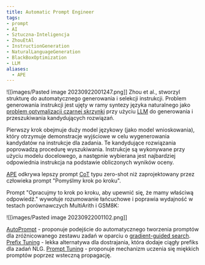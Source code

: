 ```yaml
---
title: Automatic Prompt Engineer
tags:
- prompt
- AI
- Sztuczna-Inteligencja
- ZhouEtAl
- InstructionGeneration
- NaturalLanguageGeneration
- BlackBoxOptimization
- LLM
aliases:
  - APE
---
```

![[images/Pasted image 20230922001247.png]]
Zhou et al., stworzyl strukturę do automatycznego generowania i selekcji instrukcji. Problem generowania instrukcji jest ujęty w ramy syntezy języka naturalnego jako [problem optymalizacji czarnej skrzynki](Problem%20Optymalizacji%20Czarnej%20Skrzynki) przy użyciu [LLM](LLM) do generowania i przeszukiwania kandydujących rozwiązań.

Pierwszy krok obejmuje duży model językowy (jako model wnioskowania), który otrzymuje demonstracje wyjściowe w celu wygenerowania kandydatów na instrukcje dla zadania. Te kandydujące rozwiązania poprowadzą procedurę wyszukiwania. Instrukcje są wykonywane przy użyciu modelu docelowego, a następnie wybierana jest najbardziej odpowiednia instrukcja na podstawie obliczonych wyników oceny.

[APE](Automatic%20Prompt%20Engineer) odkrywa lepszy prompt [CoT](Chain-of-Thought%20Prompting) typu zero-shot niż zaprojektowany przez człowieka prompt "Pomyślmy krok po kroku".

Prompt "Opracujmy to krok po kroku, aby upewnić się, że mamy właściwą odpowiedź." wywołuje rozumowanie łańcuchowe i poprawia wydajność w testach porównawczych MultiArith i GSM8K:

![[images/Pasted image 20230922001102.png]]


[AutoPrompt](AutoPrompt) - proponuje podejście do automatycznego tworzenia promptów dla zróżnicowanego zestawu zadań w oparciu o [gradient-guided search](gradient-guided%20search).
[Prefix Tuning](Prefix%20Tuning) - lekka alternatywa dla dostrajania, która dodaje ciągły prefiks dla zadań NLG.
[Prompt Tuning](Prompt%20Tuning) - proponuje mechanizm uczenia się miękkich promptów poprzez wsteczną propagację.
